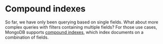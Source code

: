 # Compound indexes

So far, we have only been querying based on single fields. What about more complex queries with filters containing multiple fields? For those use cases, MongoDB supports [compound indexes](https://www.mongodb.com/docs/manual/core/indexes/index-types/index-compound/), which index documents on a combination of fields. 